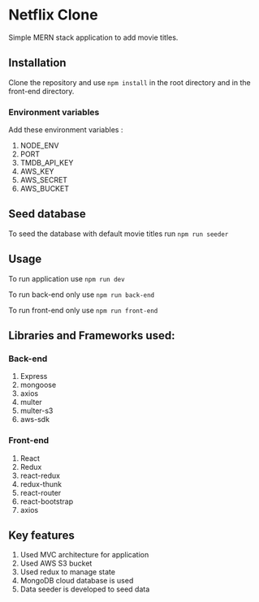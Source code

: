 # Netflix Clone

Simple MERN stack application to add movie titles.

## Installation

Clone the repository and use ```npm install``` in the root directory and in the front-end directory.

### Environment variables
Add these environment variables : 
1. NODE_ENV
2. PORT 
3. TMDB_API_KEY 
4. AWS_KEY
5. AWS_SECRET
6. AWS_BUCKET

## Seed database
To seed the database with default movie titles run ```npm run seeder```

## Usage
To run application use ```npm run dev```

To run back-end only use ```npm run back-end```

To run front-end only use ```npm run front-end```

## Libraries and Frameworks used:
### Back-end
1. Express
2. mongoose
3. axios
4. multer
5. multer-s3
6. aws-sdk

### Front-end
1. React
2. Redux
3. react-redux
4. redux-thunk
5. react-router
6. react-bootstrap
7. axios

## Key features

1. Used MVC architecture for application
2. Used AWS S3 bucket
3. Used redux to manage state
4. MongoDB cloud database is used
5. Data seeder is developed to seed data

